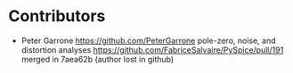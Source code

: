 # Contributors

* Peter Garrone https://github.com/PeterGarrone
  pole-zero, noise, and distortion analyses https://github.com/FabriceSalvaire/PySpice/pull/191
  merged in 7aea62b (author lost in github)
